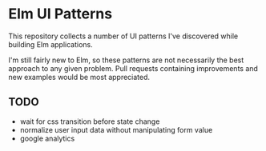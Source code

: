 # Elm UI Patterns

This repository collects a number of UI patterns I've discovered while building
Elm applications.

I'm still fairly new to Elm, so these patterns are not necessarily the best
approach to any given problem. Pull requests containing improvements and new
examples would be most appreciated.

## TODO
- wait for css transition before state change
- normalize user input data without manipulating form value
- google analytics
